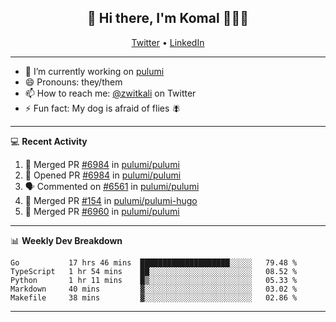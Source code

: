 <h2 align="center"> 👋 Hi there, I'm Komal 🧑🏾‍💻 </h2>
<p align="center">
    <a href="https://twitter.com/zwitkali">Twitter</a> •
    <a href="https://www.linkedin.com/in/komal-ali/">LinkedIn</a>
</p>

--------

- 🔭 I’m currently working on [pulumi](https://github.com/pulumi/pulumi)
- 😄 Pronouns: they/them
- 📫 How to reach me: [@zwitkali](https://twitter.com/zwitkali) on Twitter
- ⚡ Fun fact: My dog is afraid of flies 🪰

--------
💻 **Recent Activity**

<!--START_SECTION:activity-->
1. 🎉 Merged PR [#6984](https://github.com/pulumi/pulumi/pull/6984) in [pulumi/pulumi](https://github.com/pulumi/pulumi)
2. 💪 Opened PR [#6984](https://github.com/pulumi/pulumi/pull/6984) in [pulumi/pulumi](https://github.com/pulumi/pulumi)
3. 🗣 Commented on [#6561](https://github.com/pulumi/pulumi/issues/6561) in [pulumi/pulumi](https://github.com/pulumi/pulumi)
4. 🎉 Merged PR [#154](https://github.com/pulumi/pulumi-hugo/pull/154) in [pulumi/pulumi-hugo](https://github.com/pulumi/pulumi-hugo)
5. 🎉 Merged PR [#6960](https://github.com/pulumi/pulumi/pull/6960) in [pulumi/pulumi](https://github.com/pulumi/pulumi)
<!--END_SECTION:activity-->

--------

📊 **Weekly Dev Breakdown**
<!--START_SECTION:waka-->
```text
Go           17 hrs 46 mins  ████████████████████░░░░░   79.48 % 
TypeScript   1 hr 54 mins    ██░░░░░░░░░░░░░░░░░░░░░░░   08.52 % 
Python       1 hr 11 mins    █▒░░░░░░░░░░░░░░░░░░░░░░░   05.33 % 
Markdown     40 mins         ▓░░░░░░░░░░░░░░░░░░░░░░░░   03.02 % 
Makefile     38 mins         ▓░░░░░░░░░░░░░░░░░░░░░░░░   02.86 % 
```
<!--END_SECTION:waka-->

--------